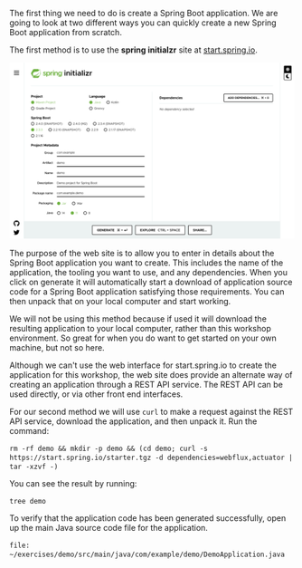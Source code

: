 The first thing we need to do is create a Spring Boot application. We are going to look at two different ways you can quickly create a new Spring Boot application from scratch.

The first method is to use the **spring initialzr** site at [start.spring.io](https://start.spring.io/).

![](spring-initializr-web-site.png)

The purpose of the web site is to allow you to enter in details about the Spring Boot application you want to create. This includes the name of the application, the tooling you want to use, and any dependencies. When you click on generate it will automatically start a download of application source code for a Spring Boot application satisfying those requirements. You can then unpack that on your local computer and start working.

We will not be using this method because if used it will download the resulting application to your local computer, rather than this workshop environment. So great for when you do want to get started on your own machine, but not so here.

Although we can't use the web interface for start.spring.io to create the application for this workshop, the web site does provide an alternate way of creating an application through a REST API service. The REST API can be used directly, or via other front end interfaces.

For our second method we will use `curl` to make a request against the REST API service, download the application, and then unpack it. Run the command:

```execute
rm -rf demo && mkdir -p demo && (cd demo; curl -s https://start.spring.io/starter.tgz -d dependencies=webflux,actuator | tar -xzvf -)
```

You can see the result by running:

```execute
tree demo
```

To verify that the application code has been generated successfully, open up the main Java source code file for the application.

```editor:open-file
file: ~/exercises/demo/src/main/java/com/example/demo/DemoApplication.java
```
